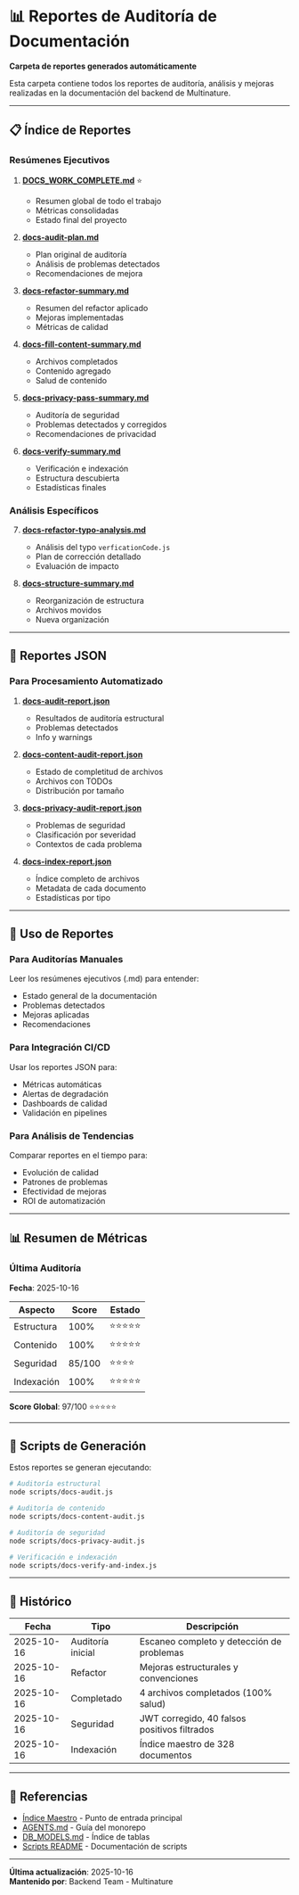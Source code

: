 # 📊 Reportes de Auditoría de Documentación

**Carpeta de reportes generados automáticamente**

Esta carpeta contiene todos los reportes de auditoría, análisis y mejoras realizadas en la documentación del backend de Multinature.

---

## 📋 Índice de Reportes

### Resúmenes Ejecutivos

1. **[DOCS_WORK_COMPLETE.md](../../DOCS_WORK_COMPLETE.md)** ⭐
   - Resumen global de todo el trabajo
   - Métricas consolidadas
   - Estado final del proyecto

2. **[docs-audit-plan.md](./docs-audit-plan.md)**
   - Plan original de auditoría
   - Análisis de problemas detectados
   - Recomendaciones de mejora

3. **[docs-refactor-summary.md](./docs-refactor-summary.md)**
   - Resumen del refactor aplicado
   - Mejoras implementadas
   - Métricas de calidad

4. **[docs-fill-content-summary.md](./docs-fill-content-summary.md)**
   - Archivos completados
   - Contenido agregado
   - Salud de contenido

5. **[docs-privacy-pass-summary.md](./docs-privacy-pass-summary.md)**
   - Auditoría de seguridad
   - Problemas detectados y corregidos
   - Recomendaciones de privacidad

6. **[docs-verify-summary.md](./docs-verify-summary.md)**
   - Verificación e indexación
   - Estructura descubierta
   - Estadísticas finales

### Análisis Específicos

7. **[docs-refactor-typo-analysis.md](./docs-refactor-typo-analysis.md)**
   - Análisis del typo `verficationCode.js`
   - Plan de corrección detallado
   - Evaluación de impacto

8. **[docs-structure-summary.md](./docs-structure-summary.md)**
   - Reorganización de estructura
   - Archivos movidos
   - Nueva organización

---

## 📄 Reportes JSON

### Para Procesamiento Automatizado

1. **[docs-audit-report.json](./docs-audit-report.json)**
   - Resultados de auditoría estructural
   - Problemas detectados
   - Info y warnings

2. **[docs-content-audit-report.json](./docs-content-audit-report.json)**
   - Estado de completitud de archivos
   - Archivos con TODOs
   - Distribución por tamaño

3. **[docs-privacy-audit-report.json](./docs-privacy-audit-report.json)**
   - Problemas de seguridad
   - Clasificación por severidad
   - Contextos de cada problema

4. **[docs-index-report.json](./docs-index-report.json)**
   - Índice completo de archivos
   - Metadata de cada documento
   - Estadísticas por tipo

---

## 🔄 Uso de Reportes

### Para Auditorías Manuales

Leer los resúmenes ejecutivos (.md) para entender:
- Estado general de la documentación
- Problemas detectados
- Mejoras aplicadas
- Recomendaciones

### Para Integración CI/CD

Usar los reportes JSON para:
- Métricas automáticas
- Alertas de degradación
- Dashboards de calidad
- Validación en pipelines

### Para Análisis de Tendencias

Comparar reportes en el tiempo para:
- Evolución de calidad
- Patrones de problemas
- Efectividad de mejoras
- ROI de automatización

---

## 📊 Resumen de Métricas

### Última Auditoría

**Fecha**: 2025-10-16

| Aspecto | Score | Estado |
|---------|-------|--------|
| Estructura | 100% | ⭐⭐⭐⭐⭐ |
| Contenido | 100% | ⭐⭐⭐⭐⭐ |
| Seguridad | 85/100 | ⭐⭐⭐⭐ |
| Indexación | 100% | ⭐⭐⭐⭐⭐ |

**Score Global**: 97/100 ⭐⭐⭐⭐⭐

---

## 🔧 Scripts de Generación

Estos reportes se generan ejecutando:

```bash
# Auditoría estructural
node scripts/docs-audit.js

# Auditoría de contenido
node scripts/docs-content-audit.js

# Auditoría de seguridad
node scripts/docs-privacy-audit.js

# Verificación e indexación
node scripts/docs-verify-and-index.js
```

---

## 📅 Histórico

| Fecha | Tipo | Descripción |
|-------|------|-------------|
| 2025-10-16 | Auditoría inicial | Escaneo completo y detección de problemas |
| 2025-10-16 | Refactor | Mejoras estructurales y convenciones |
| 2025-10-16 | Completado | 4 archivos completados (100% salud) |
| 2025-10-16 | Seguridad | JWT corregido, 40 falsos positivos filtrados |
| 2025-10-16 | Indexación | Índice maestro de 328 documentos |

---

## 🔗 Referencias

- [Índice Maestro](../../DOCUMENTATION_INDEX.md) - Punto de entrada principal
- [AGENTS.md](../../00_Overview/AGENTS_GUIDE.md) - Guía del monorepo
- [DB_MODELS.md](../../01_Backend/Database/00_INDEX.md) - Índice de tablas
- [Scripts README](../../00_Overview/Business_Rules/README.md) - Documentación de scripts

---

**Última actualización**: 2025-10-16  
**Mantenido por**: Backend Team - Multinature

